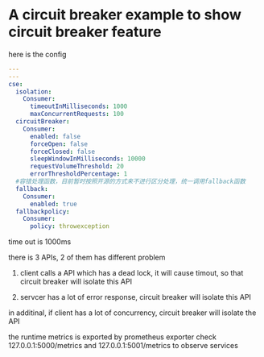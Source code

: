 # A circuit breaker example to show circuit breaker feature
here is the config
```yaml
---
---
cse:
  isolation:
    Consumer:
      timeoutInMilliseconds: 1000
      maxConcurrentRequests: 100
  circuitBreaker:
    Consumer:
      enabled: false
      forceOpen: false
      forceClosed: false
      sleepWindowInMilliseconds: 10000
      requestVolumeThreshold: 20
      errorThresholdPercentage: 1
  #容错处理函数，目前暂时按照开源的方式来不进行区分处理，统一调用fallback函数
  fallback:
    Consumer:
      enabled: true
  fallbackpolicy:
    Consumer:
      policy: throwexception
```
time out is 1000ms

there is 3 APIs, 2 of them has different problem

1. client calls a API which has a dead lock, it will cause timout, so that circuit breaker will isolate this API

2. servcer has a lot of error response, circuit breaker will isolate this API

in additinal, if client has a lot of concurrency, circuit breaker will isolate the API



the runtime metrics is exported by prometheus exporter
check 127.0.0.1:5000/metrics and 127.0.0.1:5001/metrics to observe services
